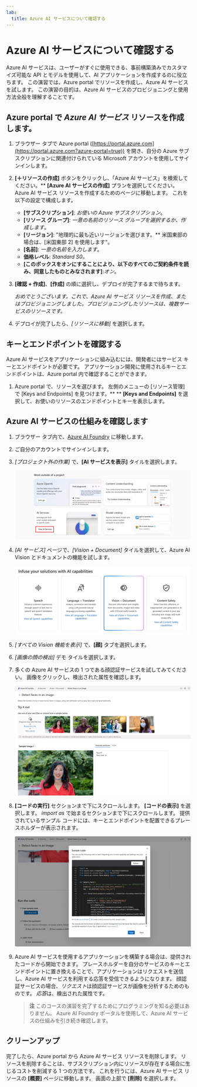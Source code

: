 ```yaml
---
lab:
  title: Azure AI サービスについて確認する
---
```


# Azure AI サービスについて確認する

Azure AI サービスは、ユーザーがすぐに使用できる、事前構築済みでカスタマイズ可能な API とモデルを使用して、AI アプリケーションを作成するのに役立ちます。 この演習では、Azure portal でリソースを作成し、Azure AI サービスを試します。 この演習の目的は、Azure AI サービスのプロビジョニングと使用方法全般を理解することです。

## Azure portal で *Azure AI サービス* リソースを作成します。

1. ブラウザー タブで Azure portal ([https://portal.azure.com](https://portal.azure.com?azure-portal=true)) を開き、自分の Azure サブスクリプションに関連付けられている Microsoft アカウントを使用してサインインします。

1. **[&#65291;リソースの作成]** ボタンをクリックし、「Azure AI サービス」を検索してください。** **[Azure AI** **サービスの作成]** プランを選択してください。 Azure AI サービス リソースを作成するためのページに移動します。 これを以下の設定で構成します。
    - **[サブスクリプション]**: *お使いの Azure サブスクリプション*。
    - **[リソース グループ]**: *一意の名前のリソース グループを選択するか、作成します*。
    - **[リージョン]**: "地理的に最も近いリージョンを選びます。** 米国東部の場合は、[米国東部 2] を使用します"。
    - **[名前]**: *一意の名前を入力します*。
    - **価格レベル**: *Standard S0。*
    - **[このボックスをオンにすることにより、以下のすべてのご契約条件を読み、同意したものとみなされます]**:*オン*。

1. **[確認 + 作成]**、**[作成]** の順に選択し、デプロイが完了するまで待ちます。

    *おめでとうございます。これで、Azure AI サービス リソースを作成、またはプロビジョニングしました。プロビジョニングしたリソースは、複数サービスのリソースです。*

1. デプロイが完了したら、*[リソースに移動]* を選択します。 

## キーとエンドポイントを確認する

Azure AI サービスをアプリケーションに組み込むには、開発者にはサービス キーとエンドポイントが必要です。 アプリケーション開発に使用されるキーとエンドポイントは、Azure portal 内で確認することができます。 

1. Azure portal で、リソースを選びます。 左側のメニューの [リソース管理] で [Keys and Endpoints] を見つけます。** ** **[Keys and Endpoints]** を選択して、お使いのリソースのエンドポイントとキーを表示します。 

## Azure AI サービスの仕組みを確認します

1. ブラウザー タブ内で、[Azure AI Foundry](https://ai.azure.com?azure-portal=true) に移動します。

1. ご自分のアカウントでサインインします。 

1. *[プロジェクト外の作業]* で、**[AI サービスを表示]** タイルを選択します。
 
    ![[AI サービス] が選択されているプロジェクト画面の左側のメニューのスクリーンショット。](./media/view-ai-foundry-outside-project.png)  

1. *[AI サービス]* ページで、*[Vision + Document]* タイルを選択して、Azure AI Vision とドキュメントの機能を試します。

    ![[AI サービス] ページで選択されている [Vision and Document] タイルのスクリーンショット。](./media/vision-document-tile.png)

1. *[すべての Vision 機能を表示]* で、**[顔]** タブを選択します。 

1. *[画像の顔の検出]* デモ タイルを選択します。 

1. 多くの Azure AI サービスの 1 つである顔認証サービスを試してみてください。 画像をクリックし、検出された属性を確認します。 

    ![Azure AI Foundry ポータル内の顔の検出デモのスクリーンショット。](./media/detect-faces-demo.png)

1. **[コードの実行]** セクションまで下にスクロールします。 **[コードの表示]** を選択します。 *import as* で始まるセクションまで下にスクロールします。 提供されているサンプル コードには、キーとエンドポイントを配置できるプレースホルダーが表示されます。

    ![キーとエンドポイントのコード プレースホルダーを表示するコード表示画面のスクリーンショット。](./media/view-code-example.png) 

1. Azure AI サービスを使用するアプリケーションを構築する場合は、提供されたコードから開始できます。 プレースホルダーを自分のサービスのキーとエンドポイントに置き換えることで、アプリケーションはリクエストを送信し、Azure AI サービスを利用する応答を受信できるようになります。 顔認証サービスの場合、*リクエスト*は顔認証サービスが画像を分析するためのものです。 *応答*は、検出された属性です。 

    >**注** このコースの演習を完了するためにプログラミングを知る必要はありません。 Azure AI Foundry ポータルを使用して、Azure AI サービスの仕組みを引き続き確認します。  
 
## クリーンアップ 

完了したら、Azure portal から Azure AI サービス リソースを削除します。 リソースを削除することは、サブスクリプション内にリソースが存在する場合に生じるコストを削減する 1 つの方法です。 これを行うには、Azure AI サービス リソースの **[概要]** ページに移動します。 画面の上部で **[削除]** を選択します。









